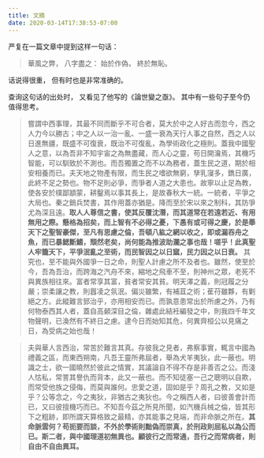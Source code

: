 ```yaml
---
title: 文摘
date: 2020-03-14T17:38:53-07:00
---
```


严复在一篇文章中提到这样一句话：

> 華風之弊， 八字盡之： 始於作偽， 終於無恥。

话说得很重， 但有时也是非常准确的。

查询这句话的出处时， 又看见了他写的《論世變之亟》。
其中有一些句子至今仍值得思考。

<!--more-->

> 嘗謂中西事理，其最不同而斷乎不可合者，莫大於中之人好古而忽今，西之人力今以勝古；中之人以一治一亂、一盛一衰為天行人事之自然，西之人以日進無疆，既盛不可復衰，既治不可復亂，為學術政化之極則。蓋我中國聖人之意，以為吾非不知宇宙之為無盡藏，而人心之靈，苟日開瀹焉，其機巧智能，可以馴致於不測也。而吾獨置之而不以為務者，蓋生民之道，期於相安相養而已。夫天地之物產有限，而生民之嗜欲無窮，孳乳寖多，鐫日廣，此終不足之勢也。物不足則必爭，而爭者人道之大患也。故寧以止足為教，使各安於樸鄙顓蒙，耕鑿焉以事其長上，是故春秋大一統。一統者，平爭之大局也。秦之銷兵焚書，其作用蓋亦猶是。降而至於宋以來之制科，其防爭尤為深且遠。**取人人尊信之書，使其反覆沈潛，而其道常在若遠若近、有用無用之際。懸格為招矣，而上智有不必得之憂，下愚有或可得之慶，於是舉天下之聖智豪傑，至凡有思慮之倫，吾頓八紘之網以收之，即或漏吞舟之魚，而已暴鰓斷鰭，頹然老矣，尚何能為推波助瀾之事也哉！嗟乎！此真聖人牢籠天下，平爭泯亂之至術，而民智因之以日窳，民力因之以日衰。** 其究也，至不能與外國爭一日之命，則聖人計慮之所不及者也。雖然，使至於今，吾為吾治，而跨海之汽舟不來，縮地之飛車不至，則神州之眾，老死不與異族相往來。富者常享其富，貧者常安其貧。明天澤之義，則冠履之分嚴；崇柔讓之教，則囂凌之氛泯。偏災雖繁，有補苴之術；萑苻雖夥，有剿絕之方。此縱難言郅治乎，亦用相安而已。而孰意患常出於所慮之外，乃有何物泰西其人者，蓋自高顙深目之倫，雜處此結衽編發之中，則我四千年文物聲明，已渙然有不終日之慮。逮今日而始知其危，何異齊桓公以見痛之日，為受病之始也哉！

> 夫與華人言西治，常苦於難言其真。存彼我之見者，弗察事實，輒言中國為禮義之區，而東西朔南，凡吾王靈所弗屆者，舉為犬羊夷狄，此一蔽也。明識之士，欲一國曉然於彼此之情實，其議論自不得不存是非善否之公。而淺人怙私，常詈其譽仇而背本，此又一蔽也。而不知徒塞一己之聰明以自欺，而常受他族之侵侮，而莫與誰何。忠愛之道，固如是乎？周孔之教，又如是乎？公等念之，今之夷狄，非猶古之夷狄也。今之稱西人者，曰彼善會計而已，又曰彼擅機巧而已。不知吾今茲之所見所聞，如汽機兵械之倫，皆其形下之粗跡，即所謂天算格致之最精，亦其能事之見端，而非命脈之所在。**其命脈雲何？苟扼要而談，不外於學術則黜偽而崇真，於刑政則屈私以為公而已。斯二者，與中國理道初無異也。顧彼行之而常通，吾行之而常病者，則自由不自由異耳。**
